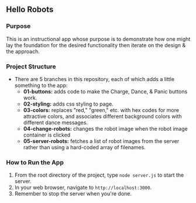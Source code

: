 ## Hello Robots

### Purpose
This is an instructional app whose purpose is to demonstrate how one might lay the foundation for the desired functionality then iterate on the design & the approach.

### Project Structure
- There are 5 branches in this repository, each of which adds a little something to the app:
  - **01-buttons:** adds code to make the Charge, Dance, & Panic buttons work.
  - **02-styling:** adds css styling to page.
  - **03-colors:** replaces "red," "green," etc. with hex codes for more attractive colors, and associates different background colors with different dance messages.
  - **04-change-robots:** changes the robot image when the robot image container is clicked
  - **05-server-robots:** fetches a list of robot images from the server rather than using a hard-coded array of filenames.

### How to Run the App
1. From the root directory of the project, type `node server.js` to start the server.
2. In your web browser, navigate to `http://localhost:3000`.
3. Remember to stop the server when you're done.
